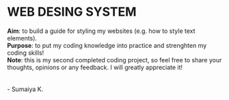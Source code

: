 <h1>WEB DESING SYSTEM</h1> 
<b>Aim</b>: to build a guide for styling my websites (e.g. how to style text elements).<br>
<b>Purpose</b>: to put my coding knowledge into practice and strenghten my coding skills!<br>
<b>Note</b>: this is my second completed coding project, so feel free to share your thoughts, opinions or any feedback. I will greatly appreciate it!<br><br><br>
- Sumaiya K.
